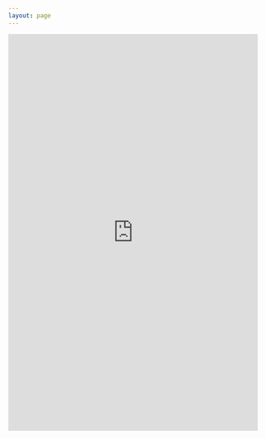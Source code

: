 ```yaml
---
layout: page
---
```


<iframe src="https://calendar.google.com/calendar/embed?showTitle=0&amp;showPrint=0&amp;showTabs=0&amp;showCalendars=0&amp;mode=WEEK&amp;wkst=1&amp;src=mizzao%40gmail.com&amp;src=dhnks8o5prd9511j353da157ro%40group.calendar.google.com" style="border-width:0" width="100%" height="800" frameborder="0" scrolling="no"></iframe>
